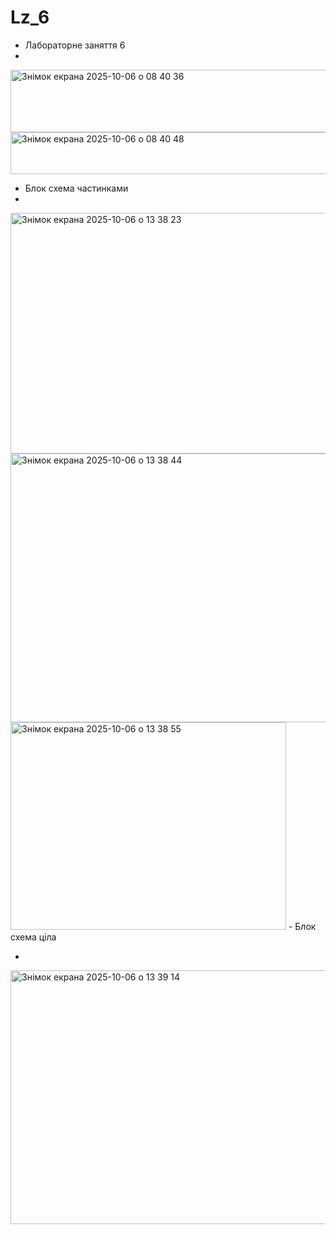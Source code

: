 # Lz_6
- Лабораторне заняття 6
- 
<img width="670" height="100" alt="Знімок екрана 2025-10-06 о 08 40 36" src="https://github.com/user-attachments/assets/e5b0963c-13bd-4af7-a5ad-7000fc0c7540" />
<img width="713" height="67" alt="Знімок екрана 2025-10-06 о 08 40 48" src="https://github.com/user-attachments/assets/c7c5a879-5297-44cb-9711-56fa7d236682" />

- Блок схема частинками
- 
<img width="531" height="385" alt="Знімок екрана 2025-10-06 о 13 38 23" src="https://github.com/user-attachments/assets/4902e8ad-7211-491b-8166-fd303e051060" />
<img width="685" height="430" alt="Знімок екрана 2025-10-06 о 13 38 44" src="https://github.com/user-attachments/assets/80f2fffe-ed6c-4572-ba7b-ef345fb57b2d" />
<img width="441" height="332" alt="Знімок екрана 2025-10-06 о 13 38 55" src="https://github.com/user-attachments/assets/2b354714-8fbf-4ecb-af3c-a2eb4ccd726f" />
- Блок схема ціла

- 
 <img width="581" height="406" alt="Знімок екрана 2025-10-06 о 13 39 14" src="https://github.com/user-attachments/assets/adb1fbb5-4678-4a04-9f3a-b0cd88ec94d4" />

 






